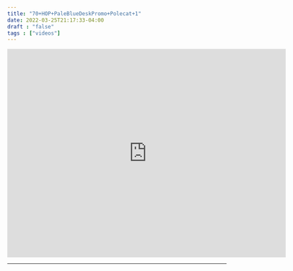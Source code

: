 ```yaml
---
title: "70+HOP+PaleBlueDeskPromo+Polecat+1"
date: 2022-03-25T21:17:33-04:00
draft : "false"
tags : ["videos"]
---
```

<iframe src="https://archive.org/embed/poliwat-vj-pack-mantra-of-1000-0-7/70+HOP+PaleBlueDeskPromo+Polecat+1+by+POLIW.AT+at+Paleblue.fm.mov" width="640" height="480" frameborder="0" webkitallowfullscreen="true" mozallowfullscreen="true" allowfullscreen></iframe>

<!--more-->

<!-- Insert embed code here  -->

___
